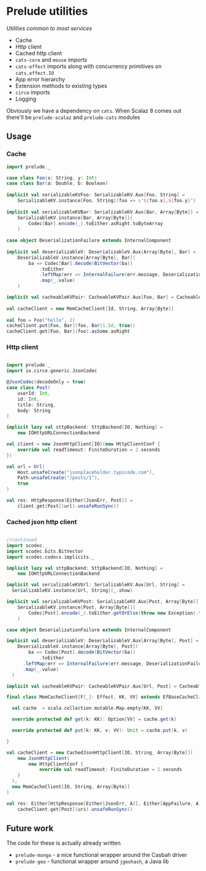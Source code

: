 
# Prelude utilities

_Utilities common to most services_

* Cache
* Http client
* Cached http client
* `cats-core` and `mouse` imports
* `cats-effect` imports along with concurrency primitives
on `cats.effect.IO`
* App error hierarchy 
* Extension methods to existing types
* `circe` imports
* Logging

Obviously we have a dependency on `cats`. When 
Scalaz 8 comes out there'll be `prelude-scalaz`
and `prelude-cats` modules


## Usage

### Cache

```scala
import prelude._

case class Foo(x: String, y: Int)
case class Bar(a: Double, b: Boolean)
 
implicit val serializableKVFoo: SerializableKV.Aux[Foo, String] =
	SerializableKV.instance[Foo, String](foo => s"${foo.x},${foo.y}")
 
implicit val serializableKVBar: SerializableKV.Aux[Bar, Array[Byte]] =
	SerializableKV.instance[Bar, Array[Byte]](
		Codec[Bar].encode(_).toEither.asRight.toByteArray
	)
 
case object DeserializationFailure extends InternalComponent
 
implicit val deserializableV: DeserializableV.Aux[Array[Byte], Bar] =
	DeserializableV.instance[Array[Byte], Bar](
		ba => Codec[Bar].decode(BitVector(ba))
			.toEither
			.leftMap(err => InternalFailure(err.message, DeserializationFailure))
			.map(_.value)
	)

implicit val cacheableKVPair: CacheableKVPair.Aux[Foo, Bar] = CacheableKVPair.instance
 
val cacheClient = new MemCacheClient[Id, String, Array[Byte]]
 
val foo = Foo("hello", 2)
cacheClient.put[Foo, Bar](foo, Bar(1.5d, true))
cacheClient.get[Foo, Bar](foo).asSome.asRight
```

### Http client

```scala

import prelude._
import io.circe.generic.JsonCodec

@JsonCodec(decodeOnly = true)
case class Post(
	userId: Int,
	id: Int,
	title: String,
	body: String
)

implicit lazy val sttpBackend: SttpBackend[IO, Nothing] =
	new IOHttpURLConnectionBackend

val client = new JsonHttpClient[IO](new HttpClientConf {
	override val readTimeout: FiniteDuration = 2.seconds
})

val url = Url(
	Host.unsafeCreate("jsonplaceholder.typicode.com"),
	Path.unsafeCreate("/posts/1"),
	true
)

val res: HttpResponse[Either[JsonErr, Post]] = 
	client.get[Post](url).unsafeRunSync()
```

### Cached json http client

```scala

//continued
import scodec._
import scodec.bits.BitVector
import scodec.codecs.implicits._

implicit lazy val sttpBackend: SttpBackend[IO, Nothing] =
	new IOHttpURLConnectionBackend

implicit val serializableKVUrl: SerializableKV.Aux[Url, String] =
  SerializableKV.instance[Url, String](_.show)

implicit val serializableKVPost: SerializableKV.Aux[Post, Array[Byte]] =
	SerializableKV.instance[Post, Array[Byte]](
		Codec[Post].encode(_).toEither.getOrElse(throw new Exception).toByteArray
	)

case object DeserializationFailure extends InternalComponent

implicit val deserializableV: DeserializableV.Aux[Array[Byte], Post] =
	DeserializableV.instance[Array[Byte], Post](
		ba => Codec[Post].decode(BitVector(ba))
			.toEither
      .leftMap(err => InternalFailure(err.message, DeserializationFailure))
      .map(_.value)
  )

implicit val cacheableKVPair: CacheableKVPair.Aux[Url, Post] = CacheableKVPair.instance

final class MemCacheClient[F[_]: Effect, KK, VV] extends EfBaseCacheClient[F, KK, VV] {

  val cache  = scala.collection.mutable.Map.empty[KK, VV]

  override protected def get(k: KK): Option[VV] = cache.get(k)

  override protected def put(k: KK, v: VV): Unit = cache.put(k, v)

}

val cacheClient = new CachedJsonHttpClient[IO, String, Array[Byte]](
	new JsonHttpClient(
		new HttpClientConf {
			override val readTimeout: FiniteDuration = 2.seconds
    }
  ),
  new MemCacheClient[IO, String, Array[Byte]]
)

val res: Either[HttpResponse[Either[JsonErr, A]], Either[AppFailure, A]] =
	cacheClient.get[Post](uri).unsafeRunSync()
```

## Future work

The code for these is actually already written
* `prelude-mongo` - a nice functional wrapper around the 
Casbah driver
* `prelude-geo` - functional wrapper around `jgeohash`, a
Java lib

